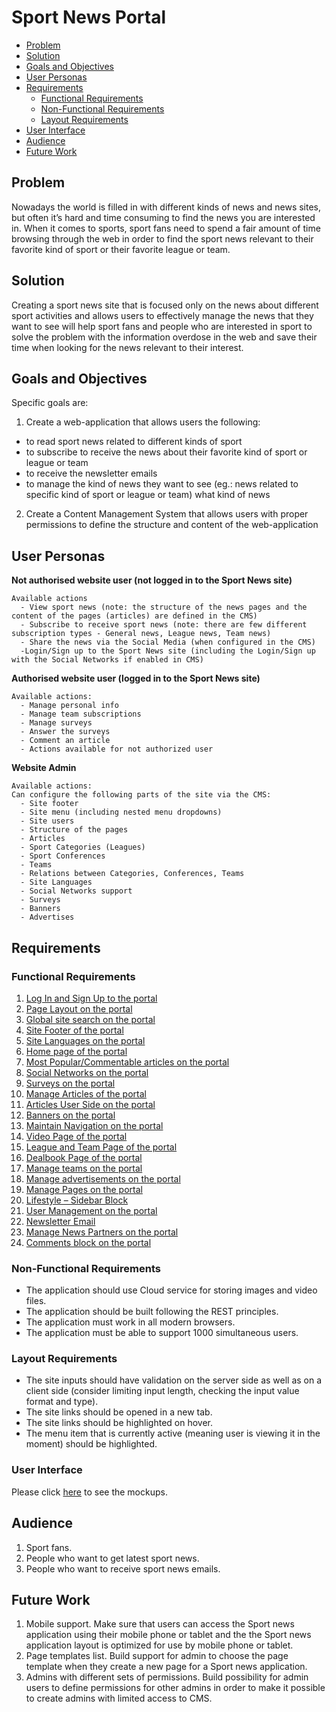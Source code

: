 # Sport News Portal

- [Problem](#problem)
- [Solution](#solution)
- [Goals and Objectives](#goals-and-objectives)
- [User Personas](#user-personas)
- [Requirements](#requirements)
  - [Functional Requirements](#functional-requirements)
  - [Non-Functional Requirements](#non-functional-requirements)
  - [Layout Requirements](#layout-requirements)
- [User Interface](#user-interface)
- [Audience](#audience)
- [Future Work](#future-work)

## Problem

Nowadays the world is filled in with different kinds of news and news sites, but often it’s hard and time consuming to find the news you are interested in. When it comes to sports, sport fans need to spend a fair amount of time browsing through the web in order to find the sport news relevant to their favorite kind of sport or their favorite league or team.

## Solution

Creating a sport news site that is focused only on the news about different sport activities and allows users to effectively manage the news that they want to see will help sport fans and people who are interested in sport to solve the problem with the information overdose in the web and save their time when looking for the news relevant to their interest.

## Goals and Objectives

Specific goals are:
1. Create a web-application that allows users the following:
  - to read sport news related to different kinds of sport
  - to subscribe to receive the news about their favorite kind of sport or league or team 
  - to receive the newsletter emails
  - to manage the kind of news they want to see (eg.: news related to specific kind of sport or league or team) what kind of news
2. Create a Content Management System that allows users with proper permissions to define the structure and content of the web-application

## User Personas

**Not authorised website user (not logged in to the Sport News site)**

    Available actions
      - View sport news (note: the structure of the news pages and the content of the pages (articles) are defined in the CMS)
      - Subscribe to receive sport news (note: there are few different subscription types - General news, League news, Team news)
      - Share the news via the Social Media (when configured in the CMS)
      -Login/Sign up to the Sport News site (including the Login/Sign up with the Social Networks if enabled in CMS)

**Authorised website user (logged in to the Sport News site)**

    Available actions:
      - Manage personal info
      - Manage team subscriptions
      - Manage surveys
      - Answer the surveys
      - Comment an article
      - Actions available for not authorized user

**Website Admin**

    Available actions:
    Can configure the following parts of the site via the CMS:
      - Site footer
      - Site menu (including nested menu dropdowns)
      - Site users
      - Structure of the pages
      - Articles
      - Sport Categories (Leagues)
      - Sport Conferences
      - Teams
      - Relations between Categories, Conferences, Teams
      - Site Languages
      - Social Networks support
      - Surveys
      - Banners
      - Advertises

## Requirements

### Functional Requirements

1. [Log In and Sign Up to the portal](/products/sport_news_portal/web_application_features/log_in_and_sign_up/)
2. [Page Layout on the portal](/products/sport_news_portal/web_application_features/project_layout/)
3. [Global site search on the portal](/products/sport_news_portal/web_application_features/global_site_search/)
4. [Site Footer of the portal](/products/sport_news_portal/web_application_features/site_footer/)
5. [Site Languages on the portal](/products/sport_news_portal/web_application_features/site_languages/)
6. [Home page of the portal](/products/sport_news_portal/web_application_features/home_page/)
7. [Most Popular/Commentable articles on the portal](/products/sport_news_portal/web_application_features/most_popular_and_commentable/)
8. [Social Networks on the portal](/products/sport_news_portal/web_application_features/social_networks/)
9. [Surveys on the portal](/products/sport_news_portal/web_application_features/surveys/)
10. [Manage Articles of the portal](/products/sport_news_portal/web_application_features/manage_articles/)
11. [Articles User Side on the portal](/products/sport_news_portal/web_application_features/articles_user_side/)
12. [Banners on the portal](/products/sport_news_portal/web_application_features/banners/)
13. [Maintain Navigation on the portal](/products/sport_news_portal/web_application_features/maintain_navigation/)
14. [Video Page of the portal](/products/sport_news_portal/web_application_features/video_page/)
15. [League and Team Page of the portal](/products/sport_news_portal/web_application_features/league_and_team_page/)
16. [Dealbook Page of the portal](/products/sport_news_portal/web_application_features/dealbook_page/)
17. [Manage teams on the portal](/products/sport_news_portal/web_application_features/manage_the_teams/)
18. [Manage advertisements on the portal](/products/sport_news_portal/web_application_features/manage_ads/)
19. [Manage Pages on the portal](/products/sport_news_portal/web_application_features/manage_pages/)
20. [Lifestyle – Sidebar Block](/products/sport_news_portal/web_application_features/lifestyle_sidebar_block/)
21. [User Management on the portal](/products/sport_news_portal/web_application_features/user_management/)
22. [Newsletter Email](/products/sport_news_portal/web_application_features/newsletter_email/)
23. [Manage News Partners on the portal](/products/sport_news_portal/web_application_features/manage_news_partners/)
24. [Comments block on the portal](/products/sport_news_portal/web_application_features/comments/)

### Non-Functional Requirements

- The application should use Cloud service for storing images and video files.
- The application should be built following the REST principles.
- The application must work in all modern browsers.
- The application must be able to support 1000 simultaneous users.

### Layout Requirements

- The site inputs should have validation on the server side as well as on a client side (consider limiting input length, checking the input value format and type).
- The site links should be opened in a new tab.
- The site links should be highlighted on hover.
- The menu item that is currently active (meaning user is viewing it in the moment) should be highlighted.

### User Interface

Please click [here](https://www.figma.com/file/JVDTph8VY9Ye7kz8BTDxhJ/%231---Sport-News-General-Prototype) to see the mockups.

## Audience

1. Sport fans.
2. People who want to get latest sport news.
3. People who want to receive sport news emails.

## Future Work

1. Mobile support. Make sure that users can access the Sport news application using their mobile phone or tablet and the the Sport news application layout is optimized for use by mobile phone or tablet.
2. Page templates list. Build support for admin to choose the page template when they create a new page for a Sport news application.
3. Admins with different sets of permissions. Build possibility for admin users to define permissions for other admins in order to make it possible to create admins with limited access to CMS.
